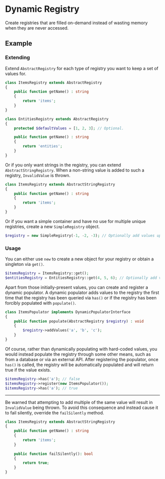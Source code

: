 # Dynamic Registry

Create registries that are filled on-demand instead of wasting memory when they are never accessed.

## Example

### Extending

Extend `AbstractRegistry` for each type of registry you want to keep a set of values for.

```php
class ItemsRegistry extends AbstractRegistry
{
    public function getName() : string
    {
        return 'items';
    }
}

class EntitiesRegistry extends AbstractRegistry
{
    protected $defaultValues = [1, 2, 3]; // Optional.

    public function getName() : string
    {
        return 'entities';
    }
}
```

Or if you only want strings in the registry, you can extend `AbstractStringRegistry`. When a non-string value is added to such a registry, `InvalidValue` is thrown.


```php
class ItemsRegistry extends AbstractStringRegistry
{
    public function getName() : string
    {
        return 'items';
    }
}
```

Or if you want a simple container and have no use for multiple unique registries, create a new `SimpleRegistry` object.

```php
$registry = new SimpleRegistry(-1, -2, -3); // Optionally add values upon instantiation.
```

### Usage

You can either use `new` to create a new object for your registry or obtain a singleton via `get()`.

```php
$itemsRegistry = ItemsRegistry::get();
$entitiesRegistry = EntitiesRegistry::get(4, 5, 6); // Optionally add values upon FIRST get() call.
```

Apart from those initially-present values, you can create and register a dynamic populator. A dynamic populator adds values to the registry the first time that the registry has been queried via `has()` or if the registry has been forcibly populated with `populate()`.

```php
class ItemsPopulator implements DynamicPopulatorInterface
{
    public function populate(AbstractRegistry $registry) : void
    {
        $registry->addValues('a', 'b', 'c');
    }
}
```

Of course, rather than dynamically populating with hard-coded values, you would instead populate the registry through some other means, such as from a database or via an external API. After registering the populator, once `has()` is called, the registry will be automatically populated and will return true if the value exists.

```php
$itemsRegistry->has('a'); // false
$itemsRegistry->register(new ItemsPopulator());
$itemsRegistry->has('a'); // true
```

----

Be warned that attempting to add multiple of the same value will result in `InvalidValue` being thrown. To avoid this consequence and instead cause it to fail silently, override the `failSilently` method.

```php
class ItemsRegistry extends AbstractStringRegistry
{
    public function getName() : string
    {
        return 'items';
    }
    
    public function failSilently(): bool
    {
        return true;
    }
}
```